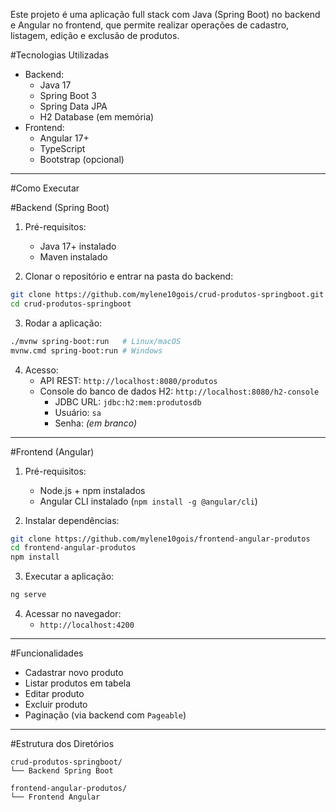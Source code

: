Este projeto é uma aplicação full stack com Java (Spring Boot) no backend e Angular no frontend, que permite realizar operações de cadastro, listagem, edição e exclusão de produtos.

#Tecnologias Utilizadas

- Backend:
  - Java 17
  - Spring Boot 3
  - Spring Data JPA
  - H2 Database (em memória)
- Frontend:
  - Angular 17+
  - TypeScript
  - Bootstrap (opcional)

---

#Como Executar

#Backend (Spring Boot)

1. Pré-requisitos:
   - Java 17+ instalado
   - Maven instalado

2. Clonar o repositório e entrar na pasta do backend:

```bash
git clone https://github.com/mylene10gois/crud-produtos-springboot.git
cd crud-produtos-springboot
```

3. Rodar a aplicação:

```bash
./mvnw spring-boot:run   # Linux/macOS
mvnw.cmd spring-boot:run # Windows
```

4. Acesso:
   - API REST: `http://localhost:8080/produtos`
   - Console do banco de dados H2: `http://localhost:8080/h2-console`
     - JDBC URL: `jdbc:h2:mem:produtosdb`
     - Usuário: `sa`
     - Senha: *(em branco)*

---

#Frontend (Angular)

1. Pré-requisitos:
   - Node.js + npm instalados
   - Angular CLI instalado (`npm install -g @angular/cli`)

2. Instalar dependências:

```bash
git clone https://github.com/mylene10gois/frontend-angular-produtos
cd frontend-angular-produtos
npm install

```

3. Executar a aplicação:

```bash
ng serve
```

4. Acessar no navegador:
   - `http://localhost:4200`

---

#Funcionalidades

- Cadastrar novo produto
- Listar produtos em tabela
- Editar produto
- Excluir produto
- Paginação (via backend com `Pageable`)

---

#Estrutura dos Diretórios

```
crud-produtos-springboot/
└── Backend Spring Boot

frontend-angular-produtos/
└── Frontend Angular
```

